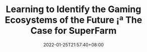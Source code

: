 ﻿---
title: "Learning to Identify the Gaming Ecosystems of the Future ¡ª The Case for SuperFarm"
date: 2022-01-25T21:57:40+08:00
lastmod: 2022-01-25T16:45:40+08:00
draft: false
authors: ["Ives"]
description: ""
featuredImage: "learning-to-identify-the-gaming-ecosystems-of-the-future-the-case-for-superfarm.jpg"
tags: ["Crypto Art","Play to Earn"]
categories: ["news"]
news: ["Crypto Art"]
weight: 
lightgallery: true
pinned: false
recommend: false
recommend1: false
---



<!--more-->

